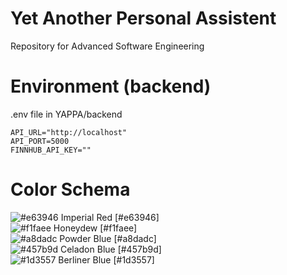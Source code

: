 # Yet Another Personal Assistent
Repository for Advanced Software Engineering

# Environment (backend)

.env file in YAPPA/backend

```env
API_URL="http://localhost"
API_PORT=5000
FINNHUB_API_KEY=""
```

# Color Schema
![#e63946](https://placehold.it/15/e63946/000000?text=+) Imperial Red [#e63946]<br>
![#f1faee](https://placehold.it/15/f1faee/000000?text=+) Honeydew [#f1faee]<br>
![#a8dadc](https://placehold.it/15/a8dadc/000000?text=+) Powder Blue [#a8dadc]<br>
![#457b9d](https://placehold.it/15/457b9d/000000?text=+) Celadon Blue [#457b9d]<br>
![#1d3557](https://placehold.it/15/1d3557/000000?text=+) Berliner Blue [#1d3557]<br>
